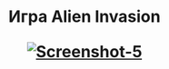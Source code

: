 <h1 align="center">Игра Alien Invasion</a> 

<a href='https://postimages.org/' target='_blank'><img src='https://i.postimg.cc/13bDjfR3/Screenshot-5.png' border='0' alt='Screenshot-5'/></a>


  


